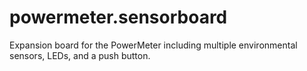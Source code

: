 # powermeter.sensorboard
Expansion board for the PowerMeter including multiple environmental sensors, LEDs, and a push button.
